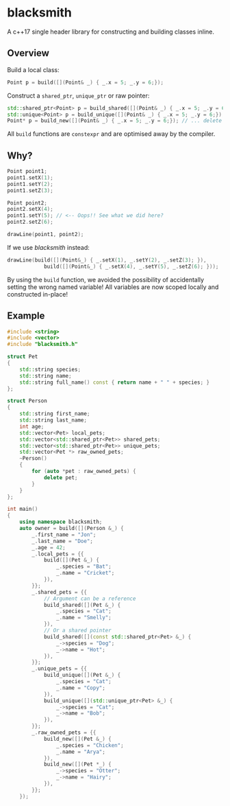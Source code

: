 # blacksmith

A c++17 single header library for constructing and building classes inline.

## Overview

Build a local class:
```cpp
Point p = build([](Point& _) { _.x = 5; _.y = 6;});
```

Construct a `shared_ptr`, `unique_ptr` or raw pointer:
```cpp
std::shared_ptr<Point> p = build_shared([](Point& _) { _.x = 5; _.y = 6;});
std::unique<Point> p = build_unique([](Point& _) { _.x = 5; _.y = 6;});
Point* p = build_new([](Point& _) { _.x = 5; _.y = 6;}); // ... delete point;
```

All `build` functions are `constexpr` and are optimised away by the compiler.

## Why?

```cpp
Point point1;
point1.setX(1);
point1.setY(2);
point1.setZ(3);

Point point2;
point2.setX(4);
point1.setY(5); // <-- Oops!! See what we did here?
point2.setZ(6);

drawLine(point1, point2);
```

If we use *blacksmith* instead:
```cpp
drawLine(build([](Point&_) { _.setX(1), _.setY(2), _.setZ(3); }),
            build([](Point&_) { _.setX(4), _.setY(5), _.setZ(6); }));
```
By using the `build` function, we avoided the possibility of accidentally setting the wrong named variable!
All variables are now scoped locally and constructed in-place!


## Example

```cpp
#include <string>
#include <vector>
#include "blacksmith.h"

struct Pet
{
    std::string species;
    std::string name;
    std::string full_name() const { return name + " " + species; }
};

struct Person
{
    std::string first_name;
    std::string last_name;
    int age;
    std::vector<Pet> local_pets;
    std::vector<std::shared_ptr<Pet>> shared_pets;
    std::vector<std::shared_ptr<Pet>> unique_pets;
    std::vector<Pet *> raw_owned_pets;
    ~Person()
    {
        for (auto *pet : raw_owned_pets) {
            delete pet;
        }
    }
};

int main()
{
    using namespace blacksmith;
    auto owner = build([](Person &_) {
        _.first_name = "Jon";
        _.last_name = "Doe";
        _.age = 42;
        _.local_pets = {{
            build([](Pet &_) {
                _.species = "Bat";
                _.name = "Cricket";
            }),
        }};
        _.shared_pets = {{
            // Argument can be a reference
            build_shared([](Pet &_) {
                _.species = "Cat";
                _.name = "Smelly";
            }),
            // Or a shared pointer
            build_shared([](const std::shared_ptr<Pet> &_) {
                _->species = "Dog";
                _->name = "Hot";
            }),
        }};
        _.unique_pets = {{
            build_unique([](Pet &_) {
                _.species = "Cat";
                _.name = "Copy";
            }),
            build_unique([](std::unique_ptr<Pet> &_) {
                _->species = "Cat";
                _->name = "Bob";
            }),
        }};
        _.raw_owned_pets = {{
            build_new([](Pet &_) {
                _.species = "Chicken";
                _.name = "Arya";
            }),
            build_new([](Pet *_) {
                _->species = "Otter";
                _->name = "Hairy";
            }),
        }};
    });
```